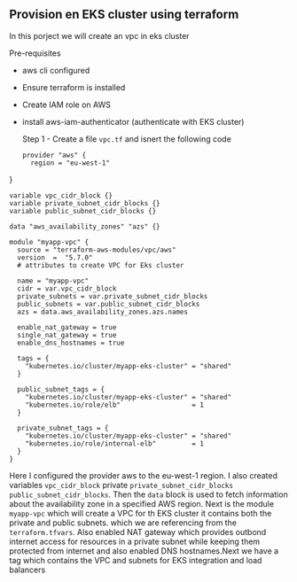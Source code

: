 ## Provision en EKS cluster using terraform

In this porject we will create an vpc in eks cluster

Pre-requisites

- aws cli configured
- Ensure terraform is installed
- Create IAM role on AWS
- install aws-iam-authenticator (authenticate with EKS cluster)

  Step 1 - Create a file `vpc.tf` and isnert the following code

  ```
  provider "aws" {
    region = "eu-west-1"
}

```
variable vpc_cidr_block {}
variable private_subnet_cidr_blocks {}
variable public_subnet_cidr_blocks {}

data "aws_availability_zones" "azs" {}

module "myapp-vpc" {
  source = "terraform-aws-modules/vpc/aws"
  version  =  "5.7.0"
  # attributes to create VPC for Eks cluster

  name = "myapp-vpc"
  cidr = var.vpc_cidr_block    
  private_subnets = var.private_subnet_cidr_blocks 
  public_subnets = var.public_subnet_cidr_blocks 
  azs = data.aws_availability_zones.azs.names

  enable_nat_gateway = true 
  single_nat_gateway = true 
  enable_dns_hostnames = true 

  tags = {
    "kubernetes.io/cluster/myapp-eks-cluster" = "shared"
  }

  public_subnet_tags = {
    "kubernetes.io/cluster/myapp-eks-cluster" = "shared"
    "kubernetes.io/role/elb"                  = 1
  }

  private_subnet_tags = {
    "kubernetes.io/cluster/myapp-eks-cluster" = "shared"
    "kubernetes.io/role/internal-elb"         = 1
  }
}
```
Here I configured the provider aws to the eu-west-1 region. I also created variables `vpc_cidr_block` private `private_subnet_cidr_blocks` `public_subnet_cidr_blocks`. 
Then the `data` block is used to fetch information about the availability zone in a specified AWS region. Next is the module `myapp-vpc` which will create a VPC for th EKS cluster it contains both the private and public subnets. which we are referencing from the `terraform.tfvars`. Also enabled NAT gateway which provides outbond internet access for resources in a private subnet while keeping them protected from internet and also enabled DNS hostnames.Next we have a tag which contains the VPC and subnets for EKS integration and load balancers   




  
